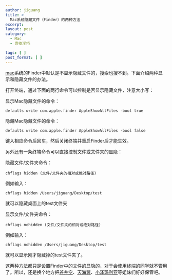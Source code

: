 ```yaml
---
author: jiguang
title: >
  Mac系统隐藏文件（Finder）的两种方法
excerpt:
layout: post
category:
  - Mac
  - 奇技淫巧

tags: [ ]
post_format: [ ]
---
```

[mac][1]系统的Finder中默认是不显示隐藏文件的，搜索也搜不到。下面介绍两种显示和隐藏文件的办法。

打开终端，通过下面的两行命令可以控制是否显示隐藏文件，注意大小写：

显示Mac隐藏文件的命令：

    defaults write com.apple.finder AppleShowAllFiles -bool true

隐藏Mac隐藏文件的命令：

    defaults write com.apple.finder AppleShowAllFiles -bool false

键入相应命令后回车，然后关闭终端并重启Finder后才能生效。

另外还有一条终端命令可以直接控制文件或文件夹的显隐：

隐藏文件/文件夹命令：

    chflags hidden (文件/文件夹的相对或绝对路径)

例如输入：

    chflags hidden /Users/jiguang/Desktop/test

就可以隐藏桌面上的test文件夹

显示文件/文件夹命令：

    chflags nohidden (文件/文件夹的相对或绝对路径)

例如输入：

    chflags nohidden /Users/jiguang/Desktop/test

就可以显示刚才隐藏掉的test文件夹了。

这两种方法都只是设置Finder中的文件的显隐的，对于会使用终端的同学就不管用了。所以，还是换个地方把[苍井空][2]、[天海翼][3]、[小泽玛利亚][4]等姐妹们好好保管吧。

 [1]: http://44ux.com/index.php/tag/mac/ "mac"
 [2]: http://www.baidu.com/s?bs=mac%CF%B5%CD%B3%C8%E7%BA%CE%CF%D4%CA%BE%BA%CD%D2%FE%B2%D8%CE%C4%BC%FE&f=8&rsv_bp=1&rsv_spt=3&wd=%B2%D4%BE%AE%BF%D5&inputT=1572
 [3]: http://www.baidu.com/s?bs=%B2%D4%BE%AE%BF%D5&f=3&rsv_bp=1&rsv_spt=3&wd=%CC%EC%BA%A3%D2%ED&oq=%CC%EC%BB%B9%D2%D4&rsp=0&rsv_sug2=0&inputT=3695
 [4]: http://www.baidu.com/s?bs=%CC%EC%BA%A3%D2%ED&f=8&rsv_bp=1&rsv_spt=3&wd=%D0%A1%D4%F3%C2%EA%C0%FB%D1%C7&inputT=2213